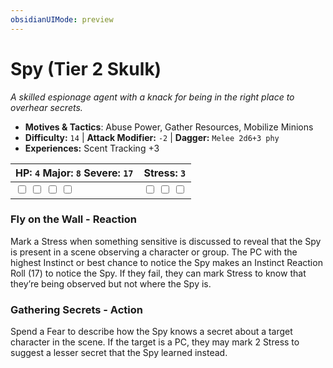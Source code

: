 ```yaml
---
obsidianUIMode: preview
---
```

# Spy (Tier 2 Skulk)

*A skilled espionage agent with a knack for being in the right place to overhear secrets.*

- **Motives & Tactics**: Abuse Power, Gather Resources, Mobilize Minions
- **Difficulty:** `14` | **Attack Modifier:** `-2` | **Dagger:** `Melee 2d6+3 phy`
- **Experiences:** Scent Tracking +3

| HP: `4` Major: `8` Severe: `17` | Stress: `3` |
|--|--|
|  <input type="checkbox" unchecked id="4e81afd7"> <input type="checkbox" unchecked id="b3d56bd5"> <input type="checkbox" unchecked id="74d47a89"> <input type="checkbox" unchecked id="80c2ddae"> |  <input type="checkbox" unchecked id="57f003ce"> <input type="checkbox" unchecked id="8660826d"> <input type="checkbox" unchecked id="c7d61c48"> |

### Fly on the Wall - Reaction

Mark a Stress when something sensitive is discussed to reveal that the Spy is present in a scene observing a character or group. The PC with the highest Instinct or best chance to notice the Spy makes an Instinct Reaction Roll (17) to notice the Spy. If they fail, they can mark Stress to know that they’re being observed but not where the Spy is. 

### Gathering Secrets - Action

Spend a Fear to describe how the Spy knows a secret about a target character in the scene. If the target is a PC, they may mark 2 Stress to suggest a lesser secret that the Spy learned instead. 



